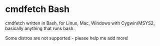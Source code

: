 # cmdfetch Bash
cmdfetch written in Bash, for Linux, Mac, Windows with Cygwin/MSYS2, basically anything that runs bash.

Some distros are not supported - please help me add more!
